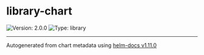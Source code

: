 # library-chart

![Version: 2.0.0](https://img.shields.io/badge/Version-2.0.0-informational?style=flat-square) ![Type: library](https://img.shields.io/badge/Type-library-informational?style=flat-square)

----------------------------------------------
Autogenerated from chart metadata using [helm-docs v1.11.0](https://github.com/norwoodj/helm-docs/releases/v1.11.0)
